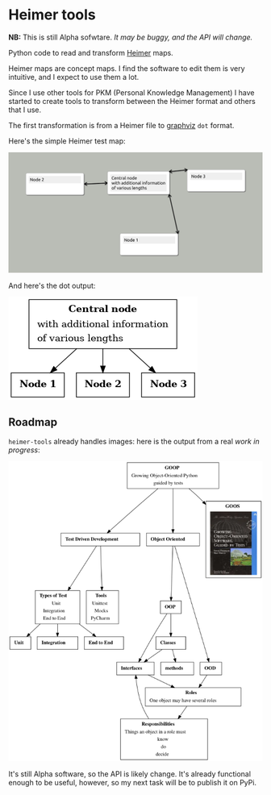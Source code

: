 # Heimer tools

**NB:** This is still Alpha sofwtare. _It may be buggy, and the API will change._

Python code to read and transform [Heimer](https://github.com/juzzlin/Heimer) maps.

Heimer maps are concept maps. I find the software to edit them is very intuitive, and I expect to use them a lot.

Since I use other tools for PKM (Personal Knowledge Management) I have started to create tools to transform between 
the Heimer format and others that I use.

The first transformation is from a Heimer file to [graphviz]() `dot` format.

Here's the simple Heimer test map:

![Heimer](docs/img/test-heimer.png)

And here's the dot output:

![Dot output](docs/img/test-out.png)

## Roadmap

`heimer-tools` already handles images: here is the output from a real *work in progress*:

![GOOPy](docs/img/goop.png)

It's still Alpha software, so the API is likely change.
It's already functional enough to be useful, however,
so my next task will be to publish it on PyPi.